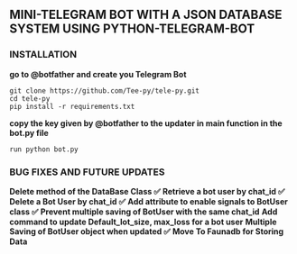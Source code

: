 ## MINI-TELEGRAM BOT WITH A JSON DATABASE SYSTEM USING PYTHON-TELEGRAM-BOT

### INSTALLATION

**go to @botfather and create you Telegram Bot**

```
git clone https://github.com/Tee-py/tele-py.git
cd tele-py
pip install -r requirements.txt
```

**copy the key given by @botfather to the updater in main function in the bot.py file**
```
run python bot.py
```

### BUG FIXES AND FUTURE UPDATES
**Delete method of the DataBase Class ✅**
**Retrieve a bot user by chat_id ✅**
**Delete a Bot User by chat_id ✅**
**Add attribute to enable signals to BotUser class ✅**
**Prevent multiple saving of BotUser with the same chat_id**
**Add command to update Default_lot_size, max_loss for a bot user**
**Multiple Saving of BotUser object when updated ✅**
**Move To Faunadb for Storing Data**

